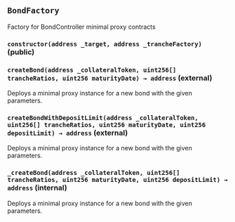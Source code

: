 ## `BondFactory`



Factory for BondController minimal proxy contracts


### `constructor(address _target, address _trancheFactory)` (public)





### `createBond(address _collateralToken, uint256[] trancheRatios, uint256 maturityDate) → address` (external)



Deploys a minimal proxy instance for a new bond with the given parameters.


### `createBondWithDepositLimit(address _collateralToken, uint256[] trancheRatios, uint256 maturityDate, uint256 depositLimit) → address` (external)



Deploys a minimal proxy instance for a new bond with the given parameters.


### `_createBond(address _collateralToken, uint256[] trancheRatios, uint256 maturityDate, uint256 depositLimit) → address` (internal)



Deploys a minimal proxy instance for a new bond with the given parameters.





